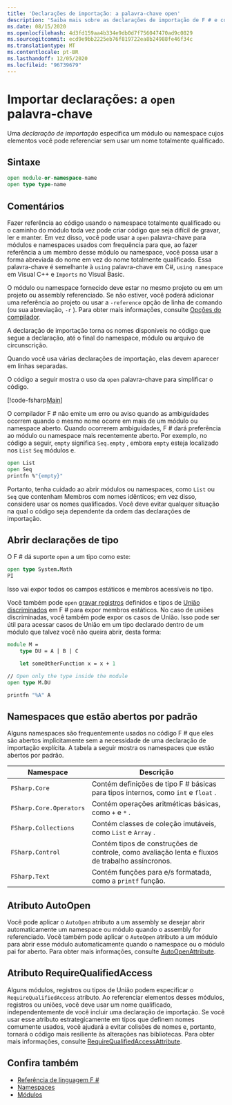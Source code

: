 ```yaml
---
title: 'Declarações de importação: a palavra-chave open'
description: 'Saiba mais sobre as declarações de importação de F # e como elas especificam um módulo ou namespace cujos elementos você pode referenciar sem usar um nome totalmente qualificado.'
ms.date: 08/15/2020
ms.openlocfilehash: 4d3fd159aa4b334e9db0d7f756047470ad9c0829
ms.sourcegitcommit: ecd9e9bb2225eb76f819722ea8b24988fe46f34c
ms.translationtype: MT
ms.contentlocale: pt-BR
ms.lasthandoff: 12/05/2020
ms.locfileid: "96739679"
---
```

# <a name="import-declarations-the-open-keyword"></a>Importar declarações: a `open` palavra-chave

Uma *declaração de importação* especifica um módulo ou namespace cujos elementos você pode referenciar sem usar um nome totalmente qualificado.

## <a name="syntax"></a>Sintaxe

```fsharp
open module-or-namespace-name
open type type-name
```

## <a name="remarks"></a>Comentários

Fazer referência ao código usando o namespace totalmente qualificado ou o caminho do módulo toda vez pode criar código que seja difícil de gravar, ler e manter. Em vez disso, você pode usar a `open` palavra-chave para módulos e namespaces usados com frequência para que, ao fazer referência a um membro desse módulo ou namespace, você possa usar a forma abreviada do nome em vez do nome totalmente qualificado. Essa palavra-chave é semelhante à `using` palavra-chave em C#, `using namespace` em Visual C++ e `Imports` no Visual Basic.

O módulo ou namespace fornecido deve estar no mesmo projeto ou em um projeto ou assembly referenciado. Se não estiver, você poderá adicionar uma referência ao projeto ou usar a `-reference` opção de linha de comando (ou sua abreviação, `-r` ). Para obter mais informações, consulte [Opções do compilador](compiler-options.md).

A declaração de importação torna os nomes disponíveis no código que segue a declaração, até o final do namespace, módulo ou arquivo de circunscrição.

Quando você usa várias declarações de importação, elas devem aparecer em linhas separadas.

O código a seguir mostra o uso da `open` palavra-chave para simplificar o código.

[!code-fsharp[Main](~/samples/snippets/fsharp/lang-ref-2/snippet6801.fs)]

O compilador F # não emite um erro ou aviso quando as ambiguidades ocorrem quando o mesmo nome ocorre em mais de um módulo ou namespace aberto. Quando ocorrerem ambiguidades, F # dará preferência ao módulo ou namespace mais recentemente aberto. Por exemplo, no código a seguir, `empty` significa `Seq.empty` , embora `empty` esteja localizado nos `List` `Seq` módulos e.

```fsharp
open List
open Seq
printfn %"{empty}"
```

Portanto, tenha cuidado ao abrir módulos ou namespaces, como `List` ou `Seq` que contenham Membros com nomes idênticos; em vez disso, considere usar os nomes qualificados. Você deve evitar qualquer situação na qual o código seja dependente da ordem das declarações de importação.

## <a name="open-type-declarations"></a>Abrir declarações de tipo

O F # dá suporte `open` a um tipo como este:

```fsharp
open type System.Math
PI
```

Isso vai expor todos os campos estáticos e membros acessíveis no tipo.

Você também pode `open` [gravar registros](records.md) definidos e tipos de [União discriminados](discriminated-unions.md) em F # para expor membros estáticos. No caso de uniões discriminadas, você também pode expor os casos de União. Isso pode ser útil para acessar casos de União em um tipo declarado dentro de um módulo que talvez você não queira abrir, desta forma:

```fsharp
module M =
    type DU = A | B | C

    let someOtherFunction x = x + 1

// Open only the type inside the module
open type M.DU

printfn "%A" A
```

## <a name="namespaces-that-are-open-by-default"></a>Namespaces que estão abertos por padrão

Alguns namespaces são frequentemente usados no código F # que eles são abertos implicitamente sem a necessidade de uma declaração de importação explícita. A tabela a seguir mostra os namespaces que estão abertos por padrão.

|Namespace|Descrição|
|---------|-----------|
|`FSharp.Core`|Contém definições de tipo F # básicas para tipos internos, como `int` e `float` .|
|`FSharp.Core.Operators`|Contém operações aritméticas básicas, como `+` e `*` .|
|`FSharp.Collections`|Contém classes de coleção imutáveis, como `List` e `Array` .|
|`FSharp.Control`|Contém tipos de construções de controle, como avaliação lenta e fluxos de trabalho assíncronos.|
|`FSharp.Text`|Contém funções para e/s formatada, como a `printf` função.|

## <a name="autoopen-attribute"></a>Atributo AutoOpen

Você pode aplicar o `AutoOpen` atributo a um assembly se desejar abrir automaticamente um namespace ou módulo quando o assembly for referenciado. Você também pode aplicar o `AutoOpen` atributo a um módulo para abrir esse módulo automaticamente quando o namespace ou o módulo pai for aberto. Para obter mais informações, consulte [AutoOpenAttribute](https://fsharp.github.io/fsharp-core-docs/reference/fsharp-core-autoopenattribute.html).

## <a name="requirequalifiedaccess-attribute"></a>Atributo RequireQualifiedAccess

Alguns módulos, registros ou tipos de União podem especificar o `RequireQualifiedAccess` atributo. Ao referenciar elementos desses módulos, registros ou uniões, você deve usar um nome qualificado, independentemente de você incluir uma declaração de importação. Se você usar esse atributo estrategicamente em tipos que definem nomes comumente usados, você ajudará a evitar colisões de nomes e, portanto, tornará o código mais resiliente às alterações nas bibliotecas. Para obter mais informações, consulte [RequireQualifiedAccessAttribute](https://fsharp.github.io/fsharp-core-docs/reference/fsharp-core-requirequalifiedaccessattribute.html).

## <a name="see-also"></a>Confira também

- [Referência de linguagem F #](index.md)
- [Namespaces](namespaces.md)
- [Módulos](modules.md)
